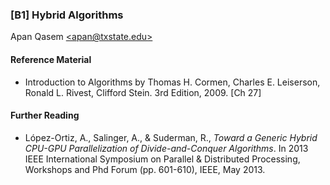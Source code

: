 ### [B1] Hybrid Algorithms 
Apan Qasem [\<apan@txstate.edu\>](mailto:apan@txstate.edu)

#### <a href="references"></a>Reference Material

  * Introduction to Algorithms by Thomas H. Cormen, Charles E. Leiserson, Ronald L. Rivest, Clifford
    Stein. 3rd Edition, 2009. [Ch 27]

#### Further Reading 

  * López-Ortiz, A., Salinger, A., & Suderman, R., *Toward a Generic Hybrid CPU-GPU
    Parallelization of Divide-and-Conquer Algorithms*. In 2013 IEEE International Symposium on
    Parallel & Distributed Processing, Workshops and Phd Forum (pp. 601-610), IEEE, May 2013.  
